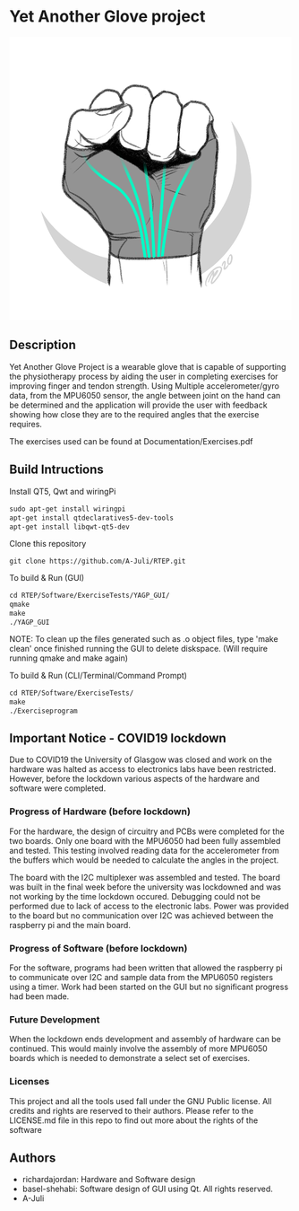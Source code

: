 # Yet Another Glove project 

![](Documentation/graphics/logo.png)

## Description 

Yet Another Glove Project is a wearable glove that is capable of supporting the physiotherapy process by aiding the user in completing exercises for improving finger and tendon strength. 
Using Multiple accelerometer/gyro data, from the MPU6050 sensor, the angle between joint on the hand can be determined and the application will provide the user with feedback showing how close they are to the required angles that the exercise requires. 

The exercises used can be found at Documentation/Exercises.pdf

## Build Intructions 

Install QT5, Qwt and wiringPi

```
sudo apt-get install wiringpi
apt-get install qtdeclaratives5-dev-tools
apt-get install libqwt-qt5-dev
```

Clone this repository 

```
git clone https://github.com/A-Juli/RTEP.git
```

To build & Run (GUI)
```
cd RTEP/Software/ExerciseTests/YAGP_GUI/
qmake
make
./YAGP_GUI
```

NOTE: To clean up the files generated such as .o object files, type 'make clean' once finished running the GUI to delete diskspace. (Will require running qmake and make again)

To build & Run (CLI/Terminal/Command Prompt)
```
cd RTEP/Software/ExerciseTests/
make
./Exerciseprogram
```

## Important Notice - COVID19 lockdown
Due to COVID19 the University of Glasgow was closed and  work on the hardware was halted as access to electronics labs have been restricted.
However, before the lockdown various aspects of the hardware and software were completed. 
### Progress of Hardware (before lockdown) 
For the hardware, the design of circuitry and PCBs were completed for the two boards.
Only one board with the MPU6050 had been fully assembled and tested.
This testing involved reading data for the accelerometer from the buffers which would be needed to calculate the angles in the project.

The board with the I2C multiplexer was assembled and tested.
The board was built in the final week before the university was lockdowned and was not working by the time lockdown occured.
Debugging could not be performed due to lack of access to the electronic labs.
Power was provided to the board but no communication over I2C was achieved between the raspberry pi and the main board.
### Progress of Software (before lockdown) 
For the software, programs had been written that allowed the raspberry pi to communicate over I2C and sample data from the MPU6050 registers using a timer. 
Work had been started on the GUI but no significant progress had been made.
### Future Development
When the lockdown ends development and assembly of hardware can be continued.
This would mainly involve the assembly of more MPU6050 boards which is needed to demonstrate a select set of exercises.
### Licenses
This project and all the tools used fall under the GNU Public license. All credits and rights are reserved to their authors. Please refer to the LICENSE.md file in this repo to find out more about the rights of the software
## Authors
* richardajordan: Hardware and Software design 
* basel-shehabi: Software design of GUI using Qt. All rights reserved.
* A-Juli
